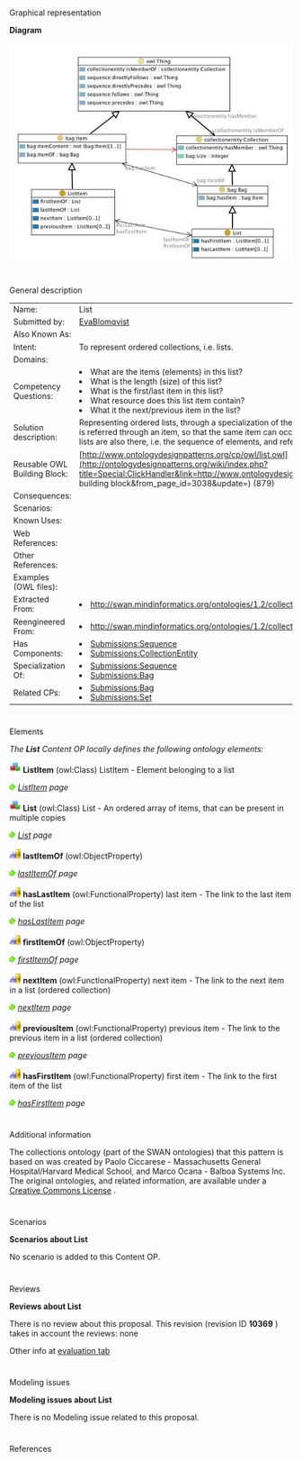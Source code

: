 # 

 Graphical representation



__Diagram__ 





[![Image:List.jpg](./List.jpg)](../Image/List.jpg.md "Image:List.jpg")





# 

 General description




|  |  |
| --- | --- |
|  Name:  |  List  |
|  Submitted by:  | [EvaBlomqvist](../User/EvaBlomqvist.md "User:EvaBlomqvist")  |
|  Also Known As:  |  |
|  Intent:  |  To represent ordered collections, i.e. lists.  |
|  Domains:  |  |
|  Competency Questions:  | <li>       What are the items (elements) in this list?      </li><li>       What is the length (size) of this list?      </li><li>       What is the first/last item in this list?      </li><li>       What resource does this list item contain?      </li><li>       What it the next/previous item in the list?      </li> |
|  Solution description:  |  Representing ordered lists, through a specialization of the bag pattern, where each resource in the bag is referred through an item, so that the same item can occur in several places. The usual properties of lists are also there, i.e. the sequence of elements, and references to the first and last item.  |
|  Reusable OWL Building Block:  | [http://www.ontologydesignpatterns.org/cp/owl/list.owl](http://ontologydesignpatterns.org/wiki/index.php?title=Special:ClickHandler&link=http://www.ontologydesignpatterns.org/cp/owl/list.owl&message=OWL building block&from_page_id=3038&update=)  (879)  |
|  Consequences:  |  |
|  Scenarios:  |  |
|  Known Uses:  |  |
|  Web References:  |  |
|  Other References:  |  |
|  Examples (OWL files):  |  |
|  Extracted From:  | <li><a class="external free" href="http://swan.mindinformatics.org/ontologies/1.2/collections.owl" rel="nofollow" title="http://swan.mindinformatics.org/ontologies/1.2/collections.owl">        http://swan.mindinformatics.org/ontologies/1.2/collections.owl       </a></li> |
|  Reengineered From:  | <li><a class="external free" href="http://swan.mindinformatics.org/ontologies/1.2/collections.owl" rel="nofollow" title="http://swan.mindinformatics.org/ontologies/1.2/collections.owl">        http://swan.mindinformatics.org/ontologies/1.2/collections.owl       </a></li> |
|  Has Components:  | <li><a href="../Sequence/Sequence.md" title="Submissions:Sequence">        Submissions:Sequence       </a></li><li><a href="../CollectionEntity/CollectionEntity.md" title="Submissions:CollectionEntity">        Submissions:CollectionEntity       </a></li> |
|  Specialization Of:  | <li><a href="../Sequence/Sequence.md" title="Submissions:Sequence">        Submissions:Sequence       </a></li><li><a href="../Bag/Bag.md" title="Submissions:Bag">        Submissions:Bag       </a></li> |
|  Related CPs:  | <li><a href="../Bag/Bag.md" title="Submissions:Bag">        Submissions:Bag       </a></li><li><a href="../Set/Set.md" title="Submissions:Set">        Submissions:Set       </a></li> |



  





# 

 Elements



_The
 __List__ 
 Content OP locally defines the following ontology elements:_ 





[![Class](./20px-Class.gif)](../Image/Class.gif.md "Class")
__ListItem__ 
 (owl:Class) ListItem - Element belonging to a list
 
[![](./11px-ArrowRight.gif)](../Image/ArrowRight.gif.md "ArrowRight.gif")
_[ListItem](./List/ListItem.md "Submissions:List/ListItem") 
 page_ 



[![Class](./20px-Class.gif)](../Image/Class.gif.md "Class")
__List__ 
 (owl:Class) List - An ordered array of items, that can be present in multiple copies
 
[![](./11px-ArrowRight.gif)](../Image/ArrowRight.gif.md "ArrowRight.gif")
_[List](./List.md "Submissions:List/List") 
 page_ 



[![ObjectProperty](./20px-ObjectProperty.gif)](../Image/ObjectProperty.gif.md "ObjectProperty")
__lastItemOf__ 
 (owl:ObjectProperty)
 
[![](./11px-ArrowRight.gif)](../Image/ArrowRight.gif.md "ArrowRight.gif")
_[lastItemOf](./List/lastItemOf.md "Submissions:List/lastItemOf") 
 page_ 



[![ObjectProperty](./20px-ObjectProperty.gif)](../Image/ObjectProperty.gif.md "ObjectProperty")
__hasLastItem__ 
 (owl:FunctionalProperty) last item - The link to the last item of the list
 
[![](./11px-ArrowRight.gif)](../Image/ArrowRight.gif.md "ArrowRight.gif")
_[hasLastItem](./List/hasLastItem.md "Submissions:List/hasLastItem") 
 page_ 



[![ObjectProperty](./20px-ObjectProperty.gif)](../Image/ObjectProperty.gif.md "ObjectProperty")
__firstItemOf__ 
 (owl:ObjectProperty)
 
[![](./11px-ArrowRight.gif)](../Image/ArrowRight.gif.md "ArrowRight.gif")
_[firstItemOf](./List/firstItemOf.md "Submissions:List/firstItemOf") 
 page_ 



[![ObjectProperty](./20px-ObjectProperty.gif)](../Image/ObjectProperty.gif.md "ObjectProperty")
__nextItem__ 
 (owl:FunctionalProperty) next item - The link to the next item in a list (ordered collection)
 
[![](./11px-ArrowRight.gif)](../Image/ArrowRight.gif.md "ArrowRight.gif")
_[nextItem](./List/nextItem.md "Submissions:List/nextItem") 
 page_ 



[![ObjectProperty](./20px-ObjectProperty.gif)](../Image/ObjectProperty.gif.md "ObjectProperty")
__previousItem__ 
 (owl:FunctionalProperty) previous item - The link to the previous item in a list (ordered collection)
 
[![](./11px-ArrowRight.gif)](../Image/ArrowRight.gif.md "ArrowRight.gif")
_[previousItem](./List/previousItem.md "Submissions:List/previousItem") 
 page_ 



[![ObjectProperty](./20px-ObjectProperty.gif)](../Image/ObjectProperty.gif.md "ObjectProperty")
__hasFirstItem__ 
 (owl:FunctionalProperty) first item - The link to the first item of the list
 
[![](./11px-ArrowRight.gif)](../Image/ArrowRight.gif.md "ArrowRight.gif")
_[hasFirstItem](./List/hasFirstItem.md "Submissions:List/hasFirstItem") 
 page_ 


# 

 Additional information



 The collections ontology (part of the SWAN ontologies) that this pattern is based on was created by Paolo Ciccarese - Massachusetts General Hospital/Harvard Medical School, and Marco Ocana - Balboa Systems Inc. The original ontologies, and related information, are available under a
 [Creative Commons License](http://creativecommons.org/licenses/by/1.0/ "http://creativecommons.org/licenses/by/1.0/") 
 .
 



# 

 Scenarios




__Scenarios about List__ 


 No scenario is added to this Content OP.
 




# 

 Reviews




__Reviews about List__ 


 There is no review about this proposal.
This revision (revision ID
 __10369__ 
 ) takes in account the reviews: none
 



 Other info at
 [evaluation tab](http://ontologydesignpatterns.org/wiki/index.php?title=Submissions:List&action=evaluation "http://ontologydesignpatterns.org/wiki/index.php?title=Submissions:List&action=evaluation") 





  





# 

 Modeling issues




__Modeling issues about List__ 


 There is no Modeling issue related to this proposal.
 




  





# 

 References